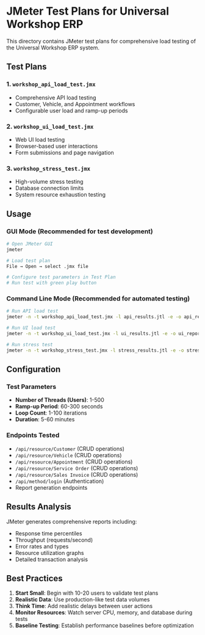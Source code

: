 # JMeter Test Plans for Universal Workshop ERP

This directory contains JMeter test plans for comprehensive load testing of the Universal Workshop ERP system.

## Test Plans

### 1. `workshop_api_load_test.jmx`
- Comprehensive API load testing
- Customer, Vehicle, and Appointment workflows
- Configurable user load and ramp-up periods

### 2. `workshop_ui_load_test.jmx`
- Web UI load testing
- Browser-based user interactions
- Form submissions and page navigation

### 3. `workshop_stress_test.jmx`
- High-volume stress testing
- Database connection limits
- System resource exhaustion testing

## Usage

### GUI Mode (Recommended for test development)
```bash
# Open JMeter GUI
jmeter

# Load test plan
File → Open → select .jmx file

# Configure test parameters in Test Plan
# Run test with green play button
```

### Command Line Mode (Recommended for automated testing)
```bash
# Run API load test
jmeter -n -t workshop_api_load_test.jmx -l api_results.jtl -e -o api_report/

# Run UI load test  
jmeter -n -t workshop_ui_load_test.jmx -l ui_results.jtl -e -o ui_report/

# Run stress test
jmeter -n -t workshop_stress_test.jmx -l stress_results.jtl -e -o stress_report/
```

## Configuration

### Test Parameters
- **Number of Threads (Users)**: 1-500
- **Ramp-up Period**: 60-300 seconds
- **Loop Count**: 1-100 iterations
- **Duration**: 5-60 minutes

### Endpoints Tested
- `/api/resource/Customer` (CRUD operations)
- `/api/resource/Vehicle` (CRUD operations)
- `/api/resource/Appointment` (CRUD operations)
- `/api/resource/Service Order` (CRUD operations)
- `/api/resource/Sales Invoice` (CRUD operations)
- `/api/method/login` (Authentication)
- Report generation endpoints

## Results Analysis

JMeter generates comprehensive reports including:
- Response time percentiles
- Throughput (requests/second)
- Error rates and types
- Resource utilization graphs
- Detailed transaction analysis

## Best Practices

1. **Start Small**: Begin with 10-20 users to validate test plans
2. **Realistic Data**: Use production-like test data volumes
3. **Think Time**: Add realistic delays between user actions
4. **Monitor Resources**: Watch server CPU, memory, and database during tests
5. **Baseline Testing**: Establish performance baselines before optimization
